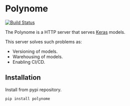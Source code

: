 # Polynome

[![Build Status][BuildStatus]](https://travis-ci.org/netrack/polynome)

The Polynome is a HTTP server that serves [Keras](https://github.com/keras-team/keras)
models.

This server solves such problems as:

* Versioning of models.
* Warehousing of models.
* Enabling CI/CD.

## Installation

Install from pypi repository.
```bash
pip install polynome
```

[BuildStatus]:   https://travis-ci.org/netrack/polynome.svg?branch=master
